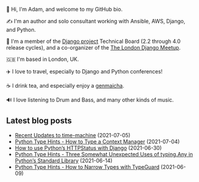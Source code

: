 <p>
  👋 Hi, I'm Adam, and welcome to my GitHub bio.
</p>
<p>
  ✍️ I'm an author and solo consultant working with Ansible, AWS, Django, and Python.
</p>
<p>
  🦄 I'm a member of the <a href="https://www.djangoproject.com/foundation/teams/">Django project</a> Technical Board (2.2 through 4.0 release cycles),
  and a co-organizer of the <a href="https://www.djangolondon.com/">The London Django Meetup</a>.
</p>
<p>
  🇬🇧 I'm based in London, UK.
</p>
<p>
  ✈️ I love to travel, especially to Django and Python conferences!
</p>
<p>
  ☕️ I drink tea, and especially enjoy a <a href="https://en.wikipedia.org/wiki/Genmaicha">genmaicha</a>.
</p>
<p>
  🔊 I love listening to Drum and Bass, and many other kinds of music.
</p>

## Latest blog posts

* [Recent Updates to time-machine](https://adamj.eu/tech/2021/07/05/recent-updates-to-time-machine/) (2021-07-05)
* [Python Type Hints - How to Type a Context Manager](https://adamj.eu/tech/2021/07/04/python-type-hints-how-to-type-a-context-manager/) (2021-07-04)
* [How to use Python’s HTTPStatus with Django](https://adamj.eu/tech/2021/06/30/how-to-use-httpstatus-in-django/) (2021-06-30)
* [Python Type Hints - Three Somewhat Unexpected Uses of typing.Any in Python’s Standard Library](https://adamj.eu/tech/2021/06/14/python-type-hints-3-somewhat-unexpected-uses-of-typing-any-in-pythons-standard-library/) (2021-06-14)
* [Python Type Hints - How to Narrow Types with TypeGuard](https://adamj.eu/tech/2021/06/09/python-type-hints-how-to-narrow-types-with-typeguard/) (2021-06-09)